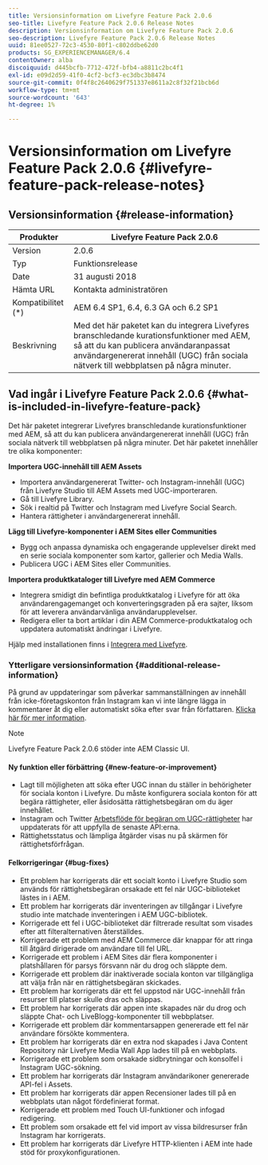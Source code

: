```yaml
---
title: Versionsinformation om Livefyre Feature Pack 2.0.6
seo-title: Livefyre Feature Pack 2.0.6 Release Notes
description: Versionsinformation om Livefyre Feature Pack 2.0.6
seo-description: Livefyre Feature Pack 2.0.6 Release Notes
uuid: 81ee0527-72c3-4530-80f1-c802ddbe62d0
products: SG_EXPERIENCEMANAGER/6.4
contentOwner: alba
discoiquuid: d445bcfb-7712-472f-bfb4-a8811c2bc4f1
exl-id: e09d2d59-41f0-4cf2-bcf3-ec3dbc3b8474
source-git-commit: 0f4f8c2640629f751337e8611a2c8f32f21bcb6d
workflow-type: tm+mt
source-wordcount: '643'
ht-degree: 1%

---
```


# Versionsinformation om Livefyre Feature Pack 2.0.6 {#livefyre-feature-pack-release-notes}

## Versionsinformation {#release-information}

| Produkter | Livefyre Feature Pack 2.0.6 |
|--- |--- |
| Version | 2.0.6 |
| Typ | Funktionsrelease |
| Date | 31 augusti 2018 |
| Hämta URL | Kontakta administratören |
| Kompatibilitet (*) | AEM 6.4 SP1, 6.4, 6.3 GA och 6.2 SP1 |
| Beskrivning | Med det här paketet kan du integrera Livefyres branschledande kurationsfunktioner med AEM, så att du kan publicera användaranpassat användargenererat innehåll (UGC) från sociala nätverk till webbplatsen på några minuter. |

## Vad ingår i Livefyre Feature Pack 2.0.6 {#what-is-included-in-livefyre-feature-pack}

Det här paketet integrerar Livefyres branschledande kurationsfunktioner med AEM, så att du kan publicera användargenererat innehåll (UGC) från sociala nätverk till webbplatsen på några minuter. Det här paketet innehåller tre olika komponenter:

**Importera UGC-innehåll till AEM Assets**

* Importera användargenererat Twitter- och Instagram-innehåll (UGC) från Livefyre Studio till AEM Assets med UGC-importeraren.
* Gå till Livefyre Library.
* Sök i realtid på Twitter och Instagram med Livefyre Social Search.
* Hantera rättigheter i användargenererat innehåll.

**Lägg till Livefyre-komponenter i AEM Sites eller Communities**

* Bygg och anpassa dynamiska och engagerande upplevelser direkt med en serie sociala komponenter som kartor, gallerier och Media Walls.
* Publicera UGC i AEM Sites eller Communities.

**Importera produktkataloger till Livefyre med AEM Commerce**

* Integrera smidigt din befintliga produktkatalog i Livefyre för att öka användarengagemanget och konverteringsgraden på era sajter, liksom för att leverera användarvänliga användarupplevelser.
* Redigera eller ta bort artiklar i din AEM Commerce-produktkatalog och uppdatera automatiskt ändringar i Livefyre.

Hjälp med installationen finns i [Integrera med Livefyre](https://experienceleague.adobe.com/docs/experience-manager-64/administering/integration/livefyre.html).

### Ytterligare versionsinformation {#additional-release-information}

På grund av uppdateringar som påverkar sammanställningen av innehåll från icke-företagskonton från Instagram kan vi inte längre lägga in kommentarer åt dig eller automatiskt söka efter svar från författaren. [Klicka här för mer information](https://developers.facebook.com/blog/post/2018/04/04/facebook-api-platform-product-changes/).

>[!NOTE]
>
>Livefyre Feature Pack 2.0.6 stöder inte AEM Classic UI.

#### Ny funktion eller förbättring {#new-feature-or-improvement}

* Lagt till möjligheten att söka efter UGC innan du ställer in behörigheter för sociala konton i Livefyre. Du måste konfigurera sociala konton för att begära rättigheter, eller åsidosätta rättighetsbegäran om du äger innehållet.
* Instagram och Twitter [Arbetsflöde för begäran om UGC-rättigheter](https://experienceleague.adobe.com/docs/experience-manager-64/administering/integration/livefyre.html) har uppdaterats för att uppfylla de senaste API:erna.
* Rättighetsstatus och lämpliga åtgärder visas nu på skärmen för rättighetsförfrågan.

#### Felkorrigeringar {#bug-fixes}

* Ett problem har korrigerats där ett socialt konto i Livefyre Studio som används för rättighetsbegäran orsakade ett fel när UGC-biblioteket lästes in i AEM.
* Ett problem har korrigerats där inventeringen av tillgångar i Livefyre studio inte matchade inventeringen i AEM UGC-bibliotek.
* Korrigerade ett fel i UGC-biblioteket där filtrerade resultat som visades efter att filteralternativen återställdes.
* Korrigerade ett problem med AEM Commerce där knappar för att ringa till åtgärd dirigerade om användare till fel URL.
* Korrigerade ett problem i AEM Sites där flera komponenter i platshållaren för parsys försvann när du drog och släppte dem.
* Korrigerade ett problem där inaktiverade sociala konton var tillgängliga att välja från när en rättighetsbegäran skickades.
* Ett problem har korrigerats där ett fel uppstod när UGC-innehåll från resurser till platser skulle dras och släppas.
* Ett problem har korrigerats där appen inte skapades när du drog och släppte Chat- och LiveBlogg-komponenter till webbplatser.
* Korrigerade ett problem där kommentarsappen genererade ett fel när användare försökte kommentera.
* Ett problem har korrigerats där en extra nod skapades i Java Content Repository när Livefyre Media Wall App lades till på en webbplats.
* Korrigerade ett problem som orsakade sidbrytningar och konsolfel i Instagram UGC-sökning.
* Ett problem har korrigerats där Instagram användarikoner genererade API-fel i Assets.
* Ett problem har korrigerats där appen Recensioner lades till på en webbplats utan något fördefinierat format.
* Korrigerade ett problem med Touch UI-funktioner och infogad redigering.
* Ett problem som orsakade ett fel vid import av vissa bildresurser från Instagram har korrigerats.
* Ett problem har korrigerats där Livefyre HTTP-klienten i AEM inte hade stöd för proxykonfigurationen.

